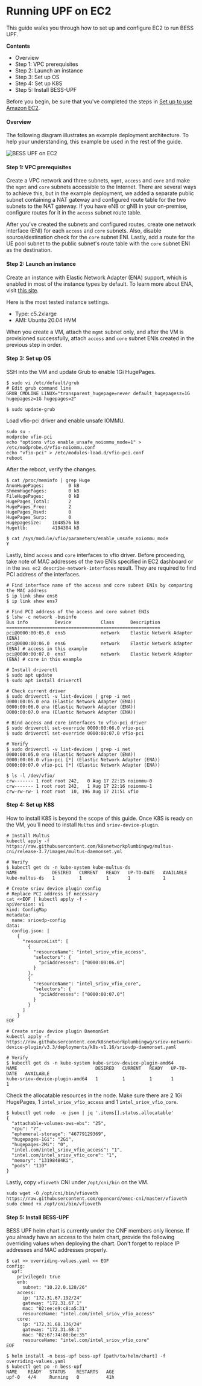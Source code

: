 <!--
SPDX-License-Identifier: Apache-2.0
Copyright 2021 Open Networking Foundation
-->
# Running UPF on EC2

This guide walks you through how to set up and configure EC2 to run BESS UPF.

**Contents**
- Overview
- Step 1: VPC prerequisites
- Step 2: Launch an instance
- Step 3: Set up OS
- Step 4: Set up K8S
- Step 5: Install BESS-UPF

Before you begin, be sure that you've completed the steps in
[Set up to use Amazon EC2](https://docs.aws.amazon.com/AWSEC2/latest/UserGuide/get-set-up-for-amazon-ec2.html).

#### Overview

The following diagram illustrates an example deployment architecture. To help
your understanding, this example be used in the rest of the guide.

![BESS UPF on EC2](images/bess-upf-on-ec2.svg "BESS UPF on EC2")


#### Step 1: VPC prerequisites

Create a VPC network and three subnets, `mgmt`, `access` and `core` and make the
`mgmt` and `core` subnets accessible to the Internet. There are several ways to
achieve this, but in the example deployment, we added a separate public subnet
containing a NAT gateway and configured route table for the two subnets to the
NAT gateway. If you have eNB or gNB in your on-premise, configure routes for it
in the `access` subnet route table.

After you've created the subnets and configured routes, create one network
interface (ENI) for each `access` and `core` subnets. Also, disable
source/destination check for the `core` subnet ENI. Lastly, add a route for the
UE pool subnet to the public subnet's route table with the `core` subnet ENI as
the destination.

#### Step 2: Launch an instance

Create an instance with Elastic Network Adapter (ENA) support, which is enabled
in most of the instance types by default. To learn more about ENA, visit
[this site](https://docs.aws.amazon.com/AWSEC2/latest/UserGuide/enhanced-networking-ena.html).

Here is the most tested instance settings.
* Type: c5.2xlarge
* AMI: Ubuntu 20.04 HVM

When you create a VM, attach the `mgmt` subnet only, and after the VM is
provisioned successfully, attach `access` and `core` subnet ENIs created in the
previous step in order.

#### Step 3: Set up OS

SSH into the VM and update Grub to enable 1Gi HugePages.

```
$ sudo vi /etc/default/grub
# Edit grub command line
GRUB_CMDLINE_LINUX="transparent_hugepage=never default_hugepagesz=1G hugepagesz=1G hugepages=2"

$ sudo update-grub
```

Load vfio-pci driver and enable unsafe IOMMU.
```
sudo su -
modprobe vfio-pci
echo "options vfio enable_unsafe_noiommu_mode=1" > /etc/modprobe.d/vfio-noiommu.conf
echo "vfio-pci" > /etc/modules-load.d/vfio-pci.conf
reboot
```

After the reboot, verify the changes.
```
$ cat /proc/meminfo | grep Huge
AnonHugePages:         0 kB
ShmemHugePages:        0 kB
FileHugePages:         0 kB
HugePages_Total:       2
HugePages_Free:        2
HugePages_Rsvd:        0
HugePages_Surp:        0
Hugepagesize:    1048576 kB
Hugetlb:         4194304 kB

$ cat /sys/module/vfio/parameters/enable_unsafe_noiommu_mode
Y
```

Lastly, bind `access` and `core` interfaces to vfio driver.
Before proceeding, take note of MAC addresses of the two ENIs specified in EC2
dashboard or in the `aws ec2 describe-network-interfaces` result. They are
required to find PCI address of the interfaces.

```
# Find interface name of the access and core subnet ENIs by comparing the MAC address
$ ip link show ens6
$ ip link show ens7

# Find PCI address of the access and core subnet ENIs
$ lshw -c network -businfo
Bus info          Device           Class      Description
=========================================================
pci@0000:00:05.0  ens5             network    Elastic Network Adapter (ENA)
pci@0000:00:06.0  ens6             network    Elastic Network Adapter (ENA) # access in this example
pci@0000:00:07.0  ens7             network    Elastic Network Adapter (ENA) # core in this example

# Install driverctl
$ sudo apt update
$ sudo apt install driverctl

# Check current driver
$ sudo driverctl -v list-devices | grep -i net
0000:00:05.0 ena (Elastic Network Adapter (ENA))
0000:00:06.0 ena (Elastic Network Adapter (ENA))
0000:00:07.0 ena (Elastic Network Adapter (ENA))

# Bind access and core interfaces to vfio-pci driver
$ sudo driverctl set-override 0000:00:06.0 vfio-pci
$ sudo driverctl set-override 0000:00:07.0 vfio-pci

# Verify
$ sudo driverctl -v list-devices | grep -i net
0000:00:05.0 ena (Elastic Network Adapter (ENA))
0000:00:06.0 vfio-pci [*] (Elastic Network Adapter (ENA))
0000:00:07.0 vfio-pci [*] (Elastic Network Adapter (ENA))

$ ls -l /dev/vfio/
crw------- 1 root root 242,   0 Aug 17 22:15 noiommu-0
crw------- 1 root root 242,   1 Aug 17 22:16 noiommu-1
crw-rw-rw- 1 root root  10, 196 Aug 17 21:51 vfio
```

#### Step 4: Set up K8S

How to install K8S is beyond the scope of this guide. Once K8S is ready on the
VM, you'll need to install `Multus` and `sriov-device-plugin`.

```
# Install Multus
kubectl apply -f https://raw.githubusercontent.com/k8snetworkplumbingwg/multus-cni/release-3.7/images/multus-daemonset.yml

# Verify
$ kubectl get ds -n kube-system kube-multus-ds
NAME             DESIRED   CURRENT   READY   UP-TO-DATE   AVAILABLE
kube-multus-ds   1         1         1       1            1

# Create sriov device plugin config
# Replace PCI address if necessary
cat <<EOF | kubectl apply -f -
apiVersion: v1
kind: ConfigMap
metadata:
  name: sriovdp-config
data:
  config.json: |
    {
      "resourceList": [
        {
          "resourceName": "intel_sriov_vfio_access",
          "selectors": {
            "pciAddresses": ["0000:00:06.0"]
          }
        },
        {
          "resourceName": "intel_sriov_vfio_core",
          "selectors": {
            "pciAddresses": ["0000:00:07.0"]
          }
        }
      ]
    }
EOF

# Create sriov device plugin DaemonSet
kubectl apply -f https://raw.githubusercontent.com/k8snetworkplumbingwg/sriov-network-device-plugin/v3.3/deployments/k8s-v1.16/sriovdp-daemonset.yaml

# Verify
$ kubectl get ds -n kube-system kube-sriov-device-plugin-amd64
NAME                             DESIRED   CURRENT   READY   UP-TO-DATE   AVAILABLE
kube-sriov-device-plugin-amd64   1         1         1       1            1
```

Check the allocatable resources in the node. Make sure there are 2 1Gi HugePages,
1 `intel_sriov_vfio_access` and 1 `intel_sriov_vfio_core`.
```
$ kubectl get node  -o json | jq '.items[].status.allocatable'
{
  "attachable-volumes-aws-ebs": "25",
  "cpu": "7",
  "ephemeral-storage": "46779129369",
  "hugepages-1Gi": "2Gi",
  "hugepages-2Mi": "0",
  "intel.com/intel_sriov_vfio_access": "1",
  "intel.com/intel_sriov_vfio_core": "1",
  "memory": "13198484Ki",
  "pods": "110"
}
```

Lastly, copy `vfioveth` CNI under `/opt/cni/bin` on the VM.
```
sudo wget -O /opt/cni/bin/vfioveth https://raw.githubusercontent.com/opencord/omec-cni/master/vfioveth
sudo chmod +x /opt/cni/bin/vfioveth
```

#### Step 5: Install BESS-UPF

BESS UPF helm chart is currently under the ONF members only license. If you
already have an access to the helm chart, provide the following overriding
values when deploying the chart. Don't forget to replace IP addresses and MAC
addresses properly.

```
$ cat >> overriding-values.yaml << EOF
config:
  upf:
    privileged: true
    enb:
      subnet: "10.22.0.128/26"
    access:
      ip: "172.31.67.192/24"
      gateway: "172.31.67.1"
      mac: "02:ee:e9:c8:a5:31"
      resourceName: "intel.com/intel_sriov_vfio_access"
    core:
      ip: "172.31.68.136/24"
      gateway: "172.31.68.1"
      mac: "02:67:74:80:be:35"
      resourceName: "intel.com/intel_sriov_vfio_core"
EOF

$ helm install -n bess-upf bess-upf [path/to/helm/chart] -f overriding-values.yaml
$ kubectl get po -n bess-upf
NAME    READY   STATUS    RESTARTS   AGE
upf-0   4/4     Running   0          41h
```